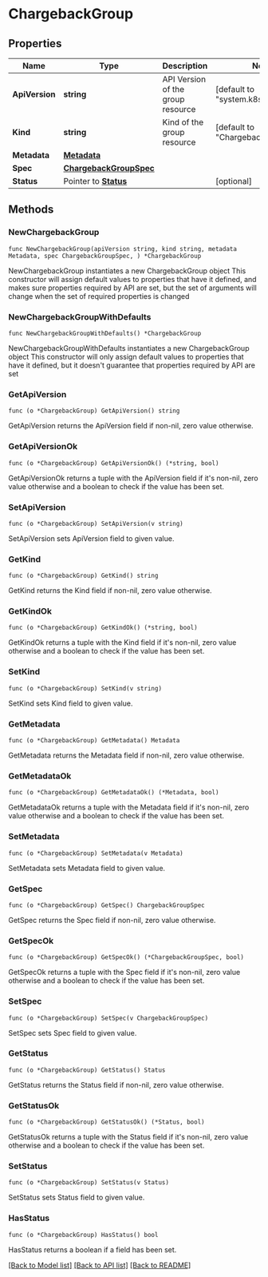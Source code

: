 # ChargebackGroup

## Properties

Name | Type | Description | Notes
------------ | ------------- | ------------- | -------------
**ApiVersion** | **string** | API Version of the group resource | [default to "system.k8smgmt.io/v3"]
**Kind** | **string** | Kind of the group resource | [default to "ChargebackGroup"]
**Metadata** | [**Metadata**](Metadata.md) |  | 
**Spec** | [**ChargebackGroupSpec**](ChargebackGroupSpec.md) |  | 
**Status** | Pointer to [**Status**](Status.md) |  | [optional] 

## Methods

### NewChargebackGroup

`func NewChargebackGroup(apiVersion string, kind string, metadata Metadata, spec ChargebackGroupSpec, ) *ChargebackGroup`

NewChargebackGroup instantiates a new ChargebackGroup object
This constructor will assign default values to properties that have it defined,
and makes sure properties required by API are set, but the set of arguments
will change when the set of required properties is changed

### NewChargebackGroupWithDefaults

`func NewChargebackGroupWithDefaults() *ChargebackGroup`

NewChargebackGroupWithDefaults instantiates a new ChargebackGroup object
This constructor will only assign default values to properties that have it defined,
but it doesn't guarantee that properties required by API are set

### GetApiVersion

`func (o *ChargebackGroup) GetApiVersion() string`

GetApiVersion returns the ApiVersion field if non-nil, zero value otherwise.

### GetApiVersionOk

`func (o *ChargebackGroup) GetApiVersionOk() (*string, bool)`

GetApiVersionOk returns a tuple with the ApiVersion field if it's non-nil, zero value otherwise
and a boolean to check if the value has been set.

### SetApiVersion

`func (o *ChargebackGroup) SetApiVersion(v string)`

SetApiVersion sets ApiVersion field to given value.


### GetKind

`func (o *ChargebackGroup) GetKind() string`

GetKind returns the Kind field if non-nil, zero value otherwise.

### GetKindOk

`func (o *ChargebackGroup) GetKindOk() (*string, bool)`

GetKindOk returns a tuple with the Kind field if it's non-nil, zero value otherwise
and a boolean to check if the value has been set.

### SetKind

`func (o *ChargebackGroup) SetKind(v string)`

SetKind sets Kind field to given value.


### GetMetadata

`func (o *ChargebackGroup) GetMetadata() Metadata`

GetMetadata returns the Metadata field if non-nil, zero value otherwise.

### GetMetadataOk

`func (o *ChargebackGroup) GetMetadataOk() (*Metadata, bool)`

GetMetadataOk returns a tuple with the Metadata field if it's non-nil, zero value otherwise
and a boolean to check if the value has been set.

### SetMetadata

`func (o *ChargebackGroup) SetMetadata(v Metadata)`

SetMetadata sets Metadata field to given value.


### GetSpec

`func (o *ChargebackGroup) GetSpec() ChargebackGroupSpec`

GetSpec returns the Spec field if non-nil, zero value otherwise.

### GetSpecOk

`func (o *ChargebackGroup) GetSpecOk() (*ChargebackGroupSpec, bool)`

GetSpecOk returns a tuple with the Spec field if it's non-nil, zero value otherwise
and a boolean to check if the value has been set.

### SetSpec

`func (o *ChargebackGroup) SetSpec(v ChargebackGroupSpec)`

SetSpec sets Spec field to given value.


### GetStatus

`func (o *ChargebackGroup) GetStatus() Status`

GetStatus returns the Status field if non-nil, zero value otherwise.

### GetStatusOk

`func (o *ChargebackGroup) GetStatusOk() (*Status, bool)`

GetStatusOk returns a tuple with the Status field if it's non-nil, zero value otherwise
and a boolean to check if the value has been set.

### SetStatus

`func (o *ChargebackGroup) SetStatus(v Status)`

SetStatus sets Status field to given value.

### HasStatus

`func (o *ChargebackGroup) HasStatus() bool`

HasStatus returns a boolean if a field has been set.


[[Back to Model list]](../README.md#documentation-for-models) [[Back to API list]](../README.md#documentation-for-api-endpoints) [[Back to README]](../README.md)


